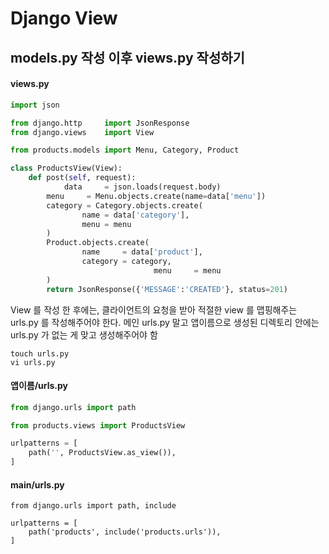 # Django View
## models.py 작성 이후 views.py 작성하기
#### views.py
```python 
import json

from django.http     import JsonResponse
from django.views    import View

from products.models import Menu, Category, Product

class ProductsView(View):
    def post(self, request):
		    data     = json.loads(request.body)
        menu     = Menu.objects.create(name=data['menu'])
        category = Category.objects.create(
                name = data['category'],
                menu = menu
        )
        Product.objects.create(
                name     = data['product'], 
                category = category,
								menu     = menu
        )
        return JsonResponse({'MESSAGE':'CREATED'}, status=201)
```
View 를 작성 한 후에는, 클라이언트의 요청을 받아 적절한 view 를 맵핑해주는 urls.py 를 작성해주어야 한다.
메인 urls.py 말고 앱이름으로 생성된 디렉토리 안에는 urls.py 가 없는 게 맞고 생성해주어야 함
```
touch urls.py
vi urls.py
```
#### 앱이름/urls.py
```python
from django.urls import path

from products.views import ProductsView

urlpatterns = [
	path('', ProductsView.as_view()),
]
```
#### main/urls.py
```
from django.urls import path, include

urlpatterns = [
	path('products', include('products.urls')),
]
```
